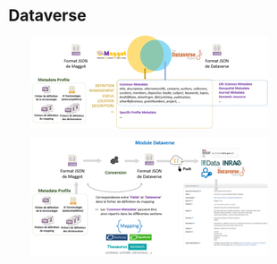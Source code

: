 # Dataverse

<figure><img src="../.gitbook/assets/dataverse1.png" alt=""><figcaption></figcaption></figure>



<figure><img src="../.gitbook/assets/dataverse2.png" alt=""><figcaption></figcaption></figure>



